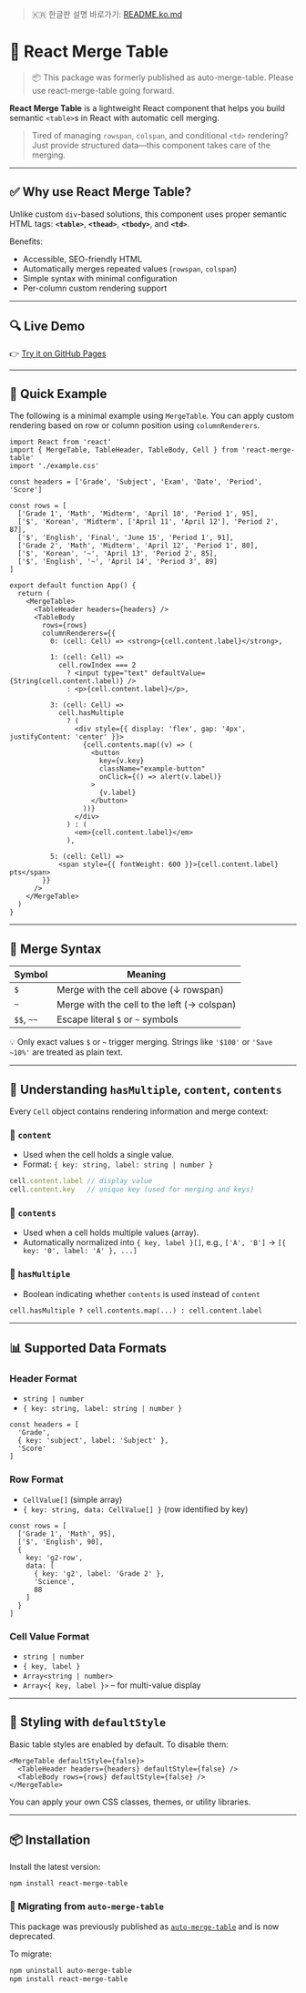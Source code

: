 > 🇰🇷 한글판 설명 바로가기: [README.ko.md](https://github.com/pukkok/react-merge-table/blob/main/README.ko.md)

# 🧩 React Merge Table

> 📦 This package was formerly published as auto-merge-table. Please use react-merge-table going forward.

**React Merge Table** is a lightweight React component that helps you build semantic `<table>`s in React with automatic cell merging.

> Tired of managing `rowspan`, `colspan`, and conditional `<td>` rendering? Just provide structured data—this component takes care of the merging.

---

## ✅ Why use React Merge Table?

Unlike custom `div`-based solutions, this component uses proper semantic HTML tags: **`<table>`**, **`<thead>`**, **`<tbody>`**, and **`<td>`**.

Benefits:

* Accessible, SEO-friendly HTML
* Automatically merges repeated values (`rowspan`, `colspan`)
* Simple syntax with minimal configuration
* Per-column custom rendering support

---

## 🔍 Live Demo

👉 [Try it on GitHub Pages](https://pukkok.github.io/react-merge-table/)

---

## 🚀 Quick Example

The following is a minimal example using `MergeTable`. You can apply custom rendering based on row or column position using `columnRenderers`.

```tsx
import React from 'react'
import { MergeTable, TableHeader, TableBody, Cell } from 'react-merge-table'
import './example.css'

const headers = ['Grade', 'Subject', 'Exam', 'Date', 'Period', 'Score']

const rows = [
  ['Grade 1', 'Math', 'Midterm', 'April 10', 'Period 1', 95],
  ['$', 'Korean', 'Midterm', ['April 11', 'April 12'], 'Period 2', 87],
  ['$', 'English', 'Final', 'June 15', 'Period 1', 91],
  ['Grade 2', 'Math', 'Midterm', 'April 12', 'Period 1', 80],
  ['$', 'Korean', '~', 'April 13', 'Period 2', 85],
  ['$', 'English', '~', 'April 14', 'Period 3', 89]
]

export default function App() {
  return (
    <MergeTable>
      <TableHeader headers={headers} />
      <TableBody
        rows={rows}
        columnRenderers={{
          0: (cell: Cell) => <strong>{cell.content.label}</strong>,

          1: (cell: Cell) =>
            cell.rowIndex === 2
              ? <input type="text" defaultValue={String(cell.content.label)} />
              : <p>{cell.content.label}</p>,

          3: (cell: Cell) =>
            cell.hasMultiple
              ? (
                <div style={{ display: 'flex', gap: '4px', justifyContent: 'center' }}>
                  {cell.contents.map((v) => (
                    <button
                      key={v.key}
                      className="example-button"
                      onClick={() => alert(v.label)}
                    >
                      {v.label}
                    </button>
                  ))}
                </div>
              ) : (
                <em>{cell.content.label}</em>
              ),

          5: (cell: Cell) =>
            <span style={{ fontWeight: 600 }}>{cell.content.label} pts</span>
        }}
      />
    </MergeTable>
  )
}
```

---

## 🧠 Merge Syntax

| Symbol     | Meaning                                     |
| ---------- | ------------------------------------------- |
| `$`        | Merge with the cell above (↓ rowspan)       |
| `~`        | Merge with the cell to the left (→ colspan) |
| `$$`, `~~` | Escape literal `$` or `~` symbols           |

💡 Only exact values `$` or `~` trigger merging. Strings like `'$100'` or `'Save ~10%'` are treated as plain text.

---

## 🧾 Understanding `hasMultiple`, `content`, `contents`

Every `Cell` object contains rendering information and merge context:

### 🔹 `content`

* Used when the cell holds a single value.
* Format: `{ key: string, label: string | number }`

```ts
cell.content.label // display value
cell.content.key   // unique key (used for merging and keys)
```

### 🔹 `contents`

* Used when a cell holds multiple values (array).
* Automatically normalized into `{ key, label }[]`, e.g., `['A', 'B']` → `[{ key: '0', label: 'A' }, ...]`

### 🔹 `hasMultiple`

* Boolean indicating whether `contents` is used instead of `content`

```tsx
cell.hasMultiple ? cell.contents.map(...) : cell.content.label
```

---

## 📊 Supported Data Formats

### Header Format

* `string | number`
* `{ key: string, label: string | number }`

```tsx
const headers = [
  'Grade',
  { key: 'subject', label: 'Subject' },
  'Score'
]
```

### Row Format

* `CellValue[]` (simple array)
* `{ key: string, data: CellValue[] }` (row identified by key)

```tsx
const rows = [
  ['Grade 1', 'Math', 95],
  ['$', 'English', 90],
  {
    key: 'g2-row',
    data: [
      { key: 'g2', label: 'Grade 2' },
      'Science',
      88
    ]
  }
]
```

### Cell Value Format

* `string | number`
* `{ key, label }`
* `Array<string | number>`
* `Array<{ key, label }>` – for multi-value display

---

## 🎨 Styling with `defaultStyle`

Basic table styles are enabled by default. To disable them:

```tsx
<MergeTable defaultStyle={false}>
  <TableHeader headers={headers} defaultStyle={false} />
  <TableBody rows={rows} defaultStyle={false} />
</MergeTable>
```

You can apply your own CSS classes, themes, or utility libraries.

---

## 📦 Installation

Install the latest version:

```bash
npm install react-merge-table
```

### 🔄 Migrating from `auto-merge-table`

This package was previously published as [`auto-merge-table`](https://www.npmjs.com/package/auto-merge-table) and is now deprecated.

To migrate:

```bash
npm uninstall auto-merge-table
npm install react-merge-table
```
